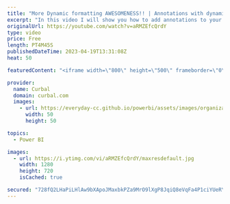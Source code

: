 ```yaml
---
title: "More Dynamic formatting AWESOMENESS!! | Annotations with dynamic formatting"
excerpt: "In this video I will show you how to add annotations to your charts using dynamic formatting :)  More formatting tips:https://youtu.be/ROyVkQ9vTjc  With charticulator: https://www.youtube.com/watch?v=3rr-XbbGT9o&t=169s&ab_channel=Curbal  Join this channel membership to get access to all the recorded"
originalUrl: https://youtube.com/watch?v=aRMZEfcQrdY
type: video
price: Free
length: PT4M45S
publishedDateTime: 2023-04-19T13:31:08Z
heat: 50

featuredContent: "<iframe width=\"800\" height=\"500\" frameborder=\"0\" src=\"https://www.youtube.com/embed/aRMZEfcQrdY\" allow=\"accelerometer; autoplay; encrypted-media; gyroscope; picture-in-picture\" allowfullscreen></iframe>"

provider:
  name: Curbal
  domain: curbal.com
  images:
    - url: https://everyday-cc.github.io/powerbi/assets/images/organizations/curbal.com-50x50.jpg
      width: 50
      height: 50

topics:
  - Power BI

images:
  - url: https://i.ytimg.com/vi/aRMZEfcQrdY/maxresdefault.jpg
    width: 1280
    height: 720
    isCached: true

secured: "728fQ2LHaPiLHlAw9bXApoJMaxbkPZa9MrO9lXgP8JqiQ8eVqFa4P1ciYUeRYtp4npYGxyPcKqi7kXXUe9f75Iu4QbiIQx7G7qczJ/etKpeMnVFJd0JLWKMe9ngWf1zk4R/a3ov7HpI/xE8dNByAEzqeEiKvUrrVhMbES7lTDmFlkGWbLvPSCWqniOjeVu3k/itbIpxTzi6Kyy/Z57bLRsIj9ppk9SgXcam7sbnW+ax9+5aq+w0hV5yp0WDIybyrz9PqozY8OoCBUxALPMz68qN2AtRas0X3QixN3Ei8hiF+Toa23J0KxaADz+VKVIXK6sUbr+hnuwLFhwawRus7wwTqcQ2A4uyKvx3t/hkNw7VoHCci12sLLa3h62hCtDsdHH9khVZosPBdzEQBayPQmq6LMEfwqRVZHgfuSmENWoU=;Ehw3MRuQH4BdDu+NsHvQww=="
---
```


